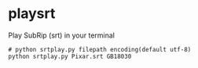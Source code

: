 playsrt
=======

Play SubRip (srt) in your terminal

    # python srtplay.py filepath encoding(default utf-8)
    python srtplay.py Pixar.srt GB18030
